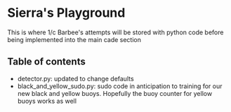 # Sierra's Playground

This is where 1/c Barbee's attempts will be stored with python code before being implemented into the main cade section

## Table of contents

- detector.py: updated to change defaults
- black_and_yellow_sudo.py: sudo code in anticipation to training for our new black and yellow buoys. Hopefully the buoy counter for yellow buoys works as well
